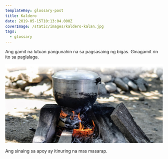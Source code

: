 ```yaml
---
templateKey: glossary-post
title: Kaldero
date: 2019-05-15T10:13:04.000Z
coverImage: /static/images/kaldero-kalan.jpg
tags:
  - glossary
---
```


Ang gamit na lutuan pangunahin na sa pagsasaing ng bigas. Ginagamit rin ito sa paglalaga.

![Kalderong nakasalang sa kalan ng apoy](/static/images/kaldero-kalan.jpg)

Ang sinaing sa apoy ay itinuring na mas masarap.